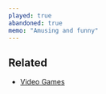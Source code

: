 ```yaml
---
played: true
abandoned: true
memo: "Amusing and funny"
---
```


## Related
- [Video Games](notes/Video%20Games.md)